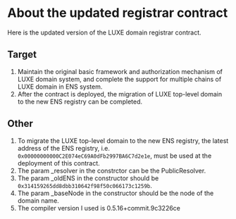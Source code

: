 # About the updated registrar contract

Here is the updated version of the LUXE domain registrar contract.

## Target

1. Maintain the original basic framework and authorization mechanism of LUXE domain system, and complete the support for multiple chains of LUXE domain in ENS system.
2. After the contract is deployed, the migration of LUXE top-level domain to the new ENS registry can be completed.

## Other

1. To migrate the LUXE top-level domain to the new ENS registry, the latest address of the ENS registry, i.e. `0x00000000000C2E074eC69A0dFb2997BA6C7d2e1e`, must be used at the deployment of this contract.
2. The param _resolver in the constrctor can be the PublicResolver.
3. The param _oldENS in the constructor should be `0x314159265dd8dbb310642f98f50c066173c1259b`.
4. The param _baseNode in the constructor should be the node of the domain name.
5. The compiler version I used is 0.5.16+commit.9c3226ce
